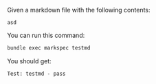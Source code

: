Given a markdown file with the following contents:

```text file:testmd
asd
```

You can run this command:

```bash command
bundle exec markspec testmd
```

You should get:

```text expected stdout
Test: testmd - pass
```
